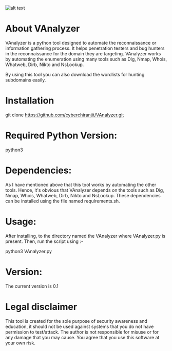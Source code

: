 ![alt text](https://drive.google.com/file/d/1iEIjAzqbYrT2hDEjqXxEbCgLB2v3Wttz/view?usp=sharing)
# About VAnalyzer

VAnalyzer is a python tool designed to automate the reconnaissance or information gathering process. It helps penetration testers and bug hunters in the reconnaissance for the domain they are targeting. VAnalyzer works by automating the enumeration using many tools such as Dig, Nmap, Whois, Whatweb, Dirb, Nikto and NsLookup. 

By using this tool you can also download the wordlists for hunting subdomains easily.

# Installation

git clone https://github.com/cyberchiranjit/VAnalyzer.git

# Required Python Version:

python3

# Dependencies:

As I have mentioned above that this tool works by automating the other tools. Hence, it's obvious that VAnalyzer depends on the tools such as Dig, Nmap, Whois, Whatweb, Dirb, Nikto and NsLookup. These dependencies can be installed using the file named requirements.sh.

# Usage:

After installing, to the directory named the VAnalyzer where VAnalyzer.py is present. Then, run the script using :-

python3 VAnalyzer.py 

# Version:

The current version is 0.1

# Legal disclaimer

This tool is created for the sole purpose of security awareness and education, it should not be used against systems that you do not have permission to test/attack. The author is not responsible for misuse or for any damage that you may cause. You agree that you use this software at your own risk.


